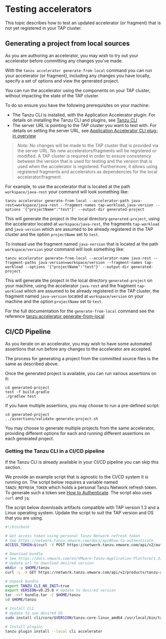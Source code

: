# Testing accelerators

This topic describes how to test an updated accelerator (or fragment) that is not yet registered in your TAP cluster.

## <a id="testing-accelerators-rapid-iteration"></a>Generating a project from local sources
As you are authoring an accelerator, you may wish to try out your accelerator before committing any changes you've made.

With the `tanzu accelerator generate-from-local` command you can run your accelerator (or
fragment), including any changes you have locally, specify a set of options and view the
generated project.

You can run the accelerator using the components on your TAP cluster, without impacting the state of the TAP cluster.

To do so ensure you have the following prerequisites on your machine:

  - The Tanzu CLI is installed, with the Application Accelerator plugin. For details on installing the Tanzu CLI and plugins, see [Tanzu CLI](../../cli-plugins/tanzu-cli.md)
  - The server URL is pointing to the TAP cluster you want to test with. For details on setting the server URL, see [Application Accelerator CLI plug-in overview](../../cli-plugins/accelerator/overview.md)

> *Note:* No changes will be made to the TAP cluster that is provided via the server URL. 
> No new accelerators/fragments will be registered or modified. A TAP cluster is 
> required in order to ensure consistency between the version that is used for testing 
> and the version that is used when the accelerator is registered. Furthermore, it allows 
> using registered fragments and accelerators as dependencies for the local accelerator/fragment.

For example, to use the accelerator that is located at the path `workspace/java-rest` your command will look something like:

```console
tanzu accelerator generate-from-local --accelerator-path java-rest=workspace/java-rest --fragment-names tap-workload,java-version --options '{"projectName":"test"}' --output-dir generated-project
```

This will generate the project in the local directory `generated-project`, using the
accelerator located at `workspace/java-rest`, the fragments `tap-workload` and
`java-version` which are assumed to be already registered in the TAP cluster and the
option `projectName` set to `test`.

To instead use the fragment named `java-version` that is located at the path `workspace/version` your command will look something like:

```console
tanzu accelerator generate-from-local --accelerator-name java-rest --fragment-paths java-version=workspace/version --fragment-names tap-workload --options '{"projectName":"test"}' --output-dir generated-project
```

This will generate the project in the local directory `generated-project` on your machine,
using the accelerator `java-rest` and the fragment `tap-workload` which are assumed to be 
already registered in the TAP cluster, the fragment named `java-version` located at 
`workspace/version` on your machine and the option `projectName` set to `test`.

For the full documentation for the `generate-from-local` command see the reference [tanzu accelerator generate-from-local](../../cli-plugins/accelerator/command-reference/tanzu_accelerator_generate-from-local.md)

## <a id="creating-accelerators-ci-cd-pipeline"></a>CI/CD Pipeline
As you iterate on an accelerator, you may wish to have some automated assertions that run before any changes to the accelerator are accepted.

The process for generating a project from the committed source files is the same as described above.

Once the generated project is available, you can run various assertions on it:
```console
cd generated-project
test -f build.gradle
./gradlew test
```

If you have multiple assertions, you may choose to run a pre-defined script:
```console
cd generated-project
../assertions/validate-generate-project.sh
```

You may choose to generate multiple projects from the same accelerator, providing different
options for each and running different assertions on each generated project.

### <a id="tanzu-cli-in-ci-cd"></a>Getting the Tanzu CLI in a CI/CD pipeline

If the Tanzu CLI is already available in your CI/CD pipeline you can skip this section.

We provide an example script that is agnostic to the CI/CD system it is running on. 
The script below requires a variable named `TANZU_REFRESH_TOKEN` which holds a personal 
Tanzu Network refresh token. To generate such a token see 
[How to Authenticate](https://network.tanzu.vmware.com/docs/api#how-to-authenticate). 
The script also uses `curl` and `jq`.

The script below downloads artifacts compatible with TAP version 1.3 and a Linux operating
system. Update the script to suit the TAP version and OS that you are using.

```bash
#!/bin/bash

# Get access token using personal Tanzu Network refresh token
# See https://network.tanzu.vmware.com/docs/api#how-to-authenticate
ACCESS_TOKEN=$(curl -X POST https://network.tanzu.vmware.com/api/v2/authentication/access_tokens -d '{"refresh_token":"'"$TANZU_REFRESH_TOKEN"'"}' | jq -r ".access_token")

# Download bundle
# See https://docs.vmware.com/en/VMware-Tanzu-Application-Platform/1.3/tap/GUID-install-tanzu-cli.html#cli-plugin-install
# Update url to download desired version
mkdir -p $HOME/tanzu
curl -L -X GET https://network.tanzu.vmware.com/api/v2/products/tanzu-application-platform/releases/1205491/product_files/1352407/download -H "Authorization: Bearer $ACCESS_TOKEN" --output bundle.tar

# Unpack bundle
export TANZU_CLI_NO_INIT=true
export VERSION=v0.25.0 # Update to desired version
tar -xvf bundle.tar -C $HOME/tanzu
cd $HOME/tanzu

# Install CLI
# Update to use desired OS
sudo install cli/core/$VERSION/tanzu-core-linux_amd64 /usr/local/bin/tanzu

# Install plugins
tanzu plugin install --local cli accelerator
```
